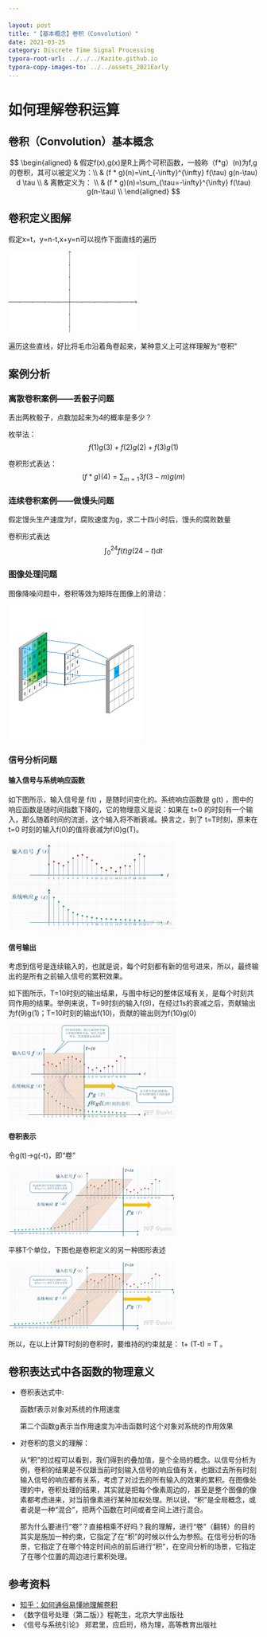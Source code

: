 ```yaml
---

layout: post
title: "【基本概念】卷积（Convolution）"
date: 2021-03-25
category: Discrete Time Signal Processing
typora-root-url: ../../../Kazite.github.io
typora-copy-images-to: ../../assets_2021Early
---
```


# 如何理解卷积运算

## 卷积（Convolution）基本概念

$$
\begin{aligned}
& 假定f(x),g(x)是R上两个可积函数，一般称（f*g）(n)为f,g的卷积，其可以被定义为：\\
& (f * g)(n)=\int_{-\infty}^{\infty} f(\tau) g(n-\tau) d \tau \\
& 离散定义为： \\
& (f * g)(n)=\sum_{\tau=-\infty}^{\infty} f(\tau) g(n-\tau) \\
\end{aligned}
$$

## 卷积定义图解

假定x=t，y=n-t,x+y=n可以视作下面直线的遍历

<img src="/assets_2021Early/2021-03-25-卷积-01.gif" alt="2021-03-25-卷积-01" style="zoom:50%;" />

遍历这些直线，好比将毛巾沿着角卷起来，某种意义上可这样理解为“卷积”

## 案例分析

### 离散卷积案例——丢骰子问题

丢出两枚骰子，点数加起来为4的概率是多少？

枚举法：
$$
f(1)g(3)+f(2)g(2)+f(3)g(1)
$$


卷积形式表达：
$$
(f*g)(4)=\sum_{m=1}{3}f(3-m)g(m)
$$

### 连续卷积案例——做馒头问题

假定馒头生产速度为f，腐败速度为g，求二十四小时后，馒头的腐败数量

卷积形式表达
$$
\int_{0}^{24} f(t) g(24-t) d t
$$

### 图像处理问题

图像降噪问题中，卷积等效为矩阵在图像上的滑动：

<img src="/assets_2021Early/2021-03-25-卷积-02.gif" alt="2021-03-25-卷积-02" style="zoom: 50%;" />

### 信号分析问题

#### 输入信号与系统响应函数

如下图所示，输入信号是 f(t) ，是随时间变化的。系统响应函数是 g(t) ，图中的响应函数是随时间指数下降的，它的物理意义是说：如果在 t=0 的时刻有一个输入，那么随着时间的流逝，这个输入将不断衰减。换言之，到了 t=T时刻，原来在 t=0 时刻的输入f(0)的值将衰减为f(0)g(T)。

<img src="/assets_2021Early/2021-03-25-卷积-03.jpg" alt="2021-03-25-卷积-03" style="zoom: 33%;" />

#### 信号输出

考虑到信号是连续输入的，也就是说，每个时刻都有新的信号进来，所以，最终输出的是所有之前输入信号的累积效果。

如下图所示，T=10时刻的输出结果，与图中标记的整体区域有关，是每个时刻共同作用的结果。举例来说，T=9时刻的输入f(9)，在经过1s的衰减之后，贡献输出为f(9)g(1)；T=10时刻的输出f(10)，贡献的输出则为f(10)g(0)

<img src="/assets_2021Early/2021-03-25-卷积-04.jpg" alt="2021-03-25-卷积-04" style="zoom: 33%;" />

#### 卷积表示

令g(t)->g(-t)，即“卷”

<img src="/assets_2021Early/2021-03-25-卷积-05.jpg" alt="2021-03-25-卷积-05" style="zoom:33%;" />

平移T个单位，下图也是卷积定义的另一种图形表述

<img src="/assets_2021Early/2021-03-25-卷积-06.jpg" alt="2021-03-25-卷积-06" style="zoom:33%;" />

所以，在以上计算T时刻的卷积时，要维持的约束就是： t+ (T-t) = T 。

## 卷积表达式中各函数的物理意义

* 卷积表达式中:

  函数f表示对象对系统的作用速度

  第二个函数g表示当作用速度为冲击函数时这个对象对系统的作用效果

* 对卷积的意义的理解：

  从“积”的过程可以看到，我们得到的叠加值，是个全局的概念。以信号分析为例，卷积的结果是不仅跟当前时刻输入信号的响应值有关，也跟过去所有时刻输入信号的响应都有关系，考虑了对过去的所有输入的效果的累积。在图像处理的中，卷积处理的结果，其实就是把每个像素周边的，甚至是整个图像的像素都考虑进来，对当前像素进行某种加权处理。所以说，“积”是全局概念，或者说是一种“混合”，把两个函数在时间或者空间上进行混合。

  那为什么要进行“卷”？直接相乘不好吗？我的理解，进行“卷”（翻转）的目的其实是施加一种约束，它指定了在“积”的时候以什么为参照。在信号分析的场景，它指定了在哪个特定时间点的前后进行“积”，在空间分析的场景，它指定了在哪个位置的周边进行累积处理。

## 参考资料

* [知乎：如何通俗易懂地理解卷积](https://www.zhihu.com/question/22298352)
* 《数字信号处理（第二版）》程乾生，北京大学出版社
* 《信号与系统引论》 郑君里，应启珩，杨为理，高等教育出版社


